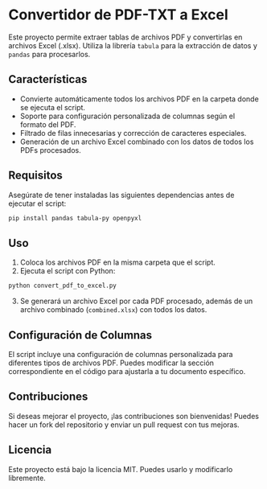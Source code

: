 # Convertidor de PDF-TXT a Excel

Este proyecto permite extraer tablas de archivos PDF y convertirlas en archivos Excel (.xlsx). Utiliza la librería `tabula` para la extracción de datos y `pandas` para procesarlos.

## Características
- Convierte automáticamente todos los archivos PDF en la carpeta donde se ejecuta el script.
- Soporte para configuración personalizada de columnas según el formato del PDF.
- Filtrado de filas innecesarias y corrección de caracteres especiales.
- Generación de un archivo Excel combinado con los datos de todos los PDFs procesados.

## Requisitos
Asegúrate de tener instaladas las siguientes dependencias antes de ejecutar el script:

```bash
pip install pandas tabula-py openpyxl
```

## Uso
1. Coloca los archivos PDF en la misma carpeta que el script.
2. Ejecuta el script con Python:

```bash
python convert_pdf_to_excel.py
```

3. Se generará un archivo Excel por cada PDF procesado, además de un archivo combinado (`combined.xlsx`) con todos los datos.

## Configuración de Columnas
El script incluye una configuración de columnas personalizada para diferentes tipos de archivos PDF. Puedes modificar la sección correspondiente en el código para ajustarla a tu documento específico.

## Contribuciones
Si deseas mejorar el proyecto, ¡las contribuciones son bienvenidas! Puedes hacer un fork del repositorio y enviar un pull request con tus mejoras.

## Licencia
Este proyecto está bajo la licencia MIT. Puedes usarlo y modificarlo libremente.

